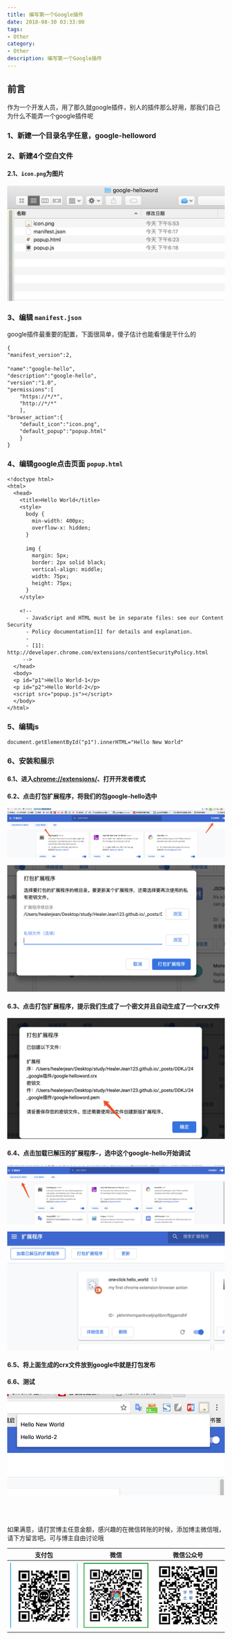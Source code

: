 ```yaml
---
title: 编写第一个Google插件
date: 2018-08-30 03:33:00
tags: 
- Other
category: 
- Other
description: 编写第一个Google插件
---
```

<!-- image url 
https://raw.githubusercontent.com/HealerJean/HealerJean.github.io/master/blogImages
　　首行缩进
<font color="red">  </font>
-->

## 前言

作为一个开发人员，用了那久就google插件，别人的插件那么好用，那我们自己为什么不能弄一个google插件呢

### 1、新建一个目录名字任意，google-helloword

### 2、新建4个空白文件

#### 2.1、`icon.png`为图片

![WX20180829-182907@2x](https://raw.githubusercontent.com/HealerJean/HealerJean.github.io/master/blogImages/WX20180829-182907@2x.png)


### 3、编辑 `manifest.json`

google插件最重要的配置，下面很简单，傻子估计也能看懂是干什么的

```
{
"manifest_version":2,

"name":"google-hello",
"description":"google-hello",
"version":"1.0",
"permissions":[
    "https://*/*",
    "http://*/*"
    ],
"browser_action":{
    "default_icon":"icon.png",
    "default_popup":"popup.html"
    }
}
```

### 4、编辑google点击页面 `popup.html`


```
<!doctype html>
<html>
  <head>
    <title>Hello World</title>
    <style>
      body {
        min-width: 400px;
        overflow-x: hidden;
      }

      img {
        margin: 5px;
        border: 2px solid black;
        vertical-align: middle;
        width: 75px;
        height: 75px;
      }
    </style>

    <!--
      - JavaScript and HTML must be in separate files: see our Content Security
      - Policy documentation[1] for details and explanation.
      -
      - [1]: http://developer.chrome.com/extensions/contentSecurityPolicy.html
     -->
  </head>
  <body>
  <p id="p1">Hello World-1</p>
  <p id="p2">Hello World-2</p>
  <script src="popup.js"></script>
  </body>
</html>
```

### 5、编辑js



```
document.getElementById("p1").innerHTML="Hello New World"

```

### 6、安装和展示
#### 6.1、进入[chrome://extensions/](chrome://extensions/)、打开开发者模式

#### 6.2、点击打包扩展程序，将我们的包google-hello选中

![WX20180829-183856@2x](https://raw.githubusercontent.com/HealerJean/HealerJean.github.io/master/blogImages/WX20180829-183856@2x.png)

![WX20180829-183938@2x](https://raw.githubusercontent.com/HealerJean/HealerJean.github.io/master/blogImages/WX20180829-183938@2x.png)

#### 6.3、点击打包扩展程序，提示我们生成了一个密文并且自动生成了一个crx文件

![WX20180829-184015@2x](https://raw.githubusercontent.com/HealerJean/HealerJean.github.io/master/blogImages/WX20180829-184015@2x.png)


#### 6.4、点击加载已解压的扩展程序-，选中这个google-hello开始调试


![WX20180829-184111@2x](https://raw.githubusercontent.com/HealerJean/HealerJean.github.io/master/blogImages/WX20180829-184111@2x.png)

![WX20180829-184206@2x](https://raw.githubusercontent.com/HealerJean/HealerJean.github.io/master/blogImages/WX20180829-184206@2x.png)


#### 6.5、将上面生成的crx文件放到google中就是打包发布


#### 6.6、测试
![WX20180829-184300@2x](https://raw.githubusercontent.com/HealerJean/HealerJean.github.io/master/blogImages/WX20180829-184300@2x.png)





<br/><br/><br/>
如果满意，请打赏博主任意金额，感兴趣的在微信转账的时候，添加博主微信哦， 请下方留言吧。可与博主自由讨论哦

|支付包 | 微信|微信公众号|
|:-------:|:-------:|:------:|
|![支付宝](https://raw.githubusercontent.com/HealerJean/HealerJean.github.io/master/assets/img/tctip/alpay.jpg) | ![微信](https://raw.githubusercontent.com/HealerJean/HealerJean.github.io/master/assets/img/tctip/weixin.jpg)|![微信公众号](https://raw.githubusercontent.com/HealerJean/HealerJean.github.io/master/assets/img/my/qrcode_for_gh_a23c07a2da9e_258.jpg)|




<!-- Gitalk 评论 start  -->

<link rel="stylesheet" href="https://unpkg.com/gitalk/dist/gitalk.css">
<script src="https://unpkg.com/gitalk@latest/dist/gitalk.min.js"></script> 
<div id="gitalk-container"></div>    
 <script type="text/javascript">
    var gitalk = new Gitalk({
		clientID: `1d164cd85549874d0e3a`,
		clientSecret: `527c3d223d1e6608953e835b547061037d140355`,
		repo: `HealerJean.github.io`,
		owner: 'HealerJean',
		admin: ['HealerJean'],
		id: '7mjyHJlX6ew1YSuz',
    });
    gitalk.render('gitalk-container');
</script> 

<!-- Gitalk end -->

